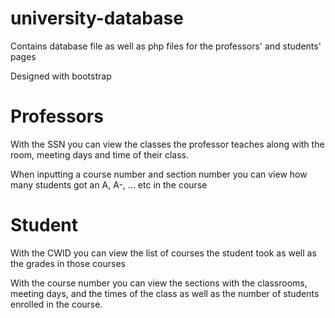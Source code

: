 # university-database
Contains database file as well as php files for the professors' and students' pages

Designed with bootstrap

# Professors
With the SSN you can view the classes the professor teaches along with the room, meeting days and time of their class.

When inputting a course number and section number you can view how many students got an A, A-, ... etc in the course

# Student
With the CWID you can view the list of courses the student took as well as the grades in those courses

With the course number you can view the sections with the classrooms, meeting days, and the times of the class as well as the number of students enrolled in the course.
